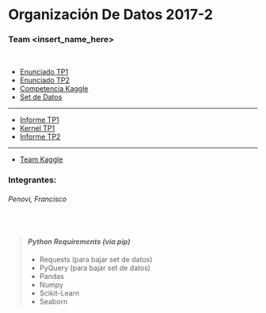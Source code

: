 # Organización De Datos 2017-2
### Team &lt;insert_name_here&gt;
<br>

+ [Enunciado TP1](https://docs.google.com/document/d/1XQ0WWPhBURmd5r1Ld2khMsSJymPKYoZd_FUvLHqhkWA/edit "Entrega 25/09")
+ [Enunciado TP2](https://docs.google.com/document/d/1YjoAhQ6mtBps9aauOvNzTMTpFv6I6_I2Y-2xsWDwSrU/edit "Entrega 27/11")
+ [Competencia Kaggle](https://inclass.kaggle.com/c/properati "Properati")
+ [Set de Datos](http://www.properati.com.ar/data/ "Ventas Properati")

___
+ [Informe TP1](https://docs.google.com/document/d/1-1VYZItsWMwpkfpuQdgLBDwoBWiMRaTdPiu01bAYOmM/edit?usp=sharing "Análisis Exploratorio")
+ [Kernel TP1](https://github.com/fpenovi/BArealEstatePricing/blob/master/notebooks/00%20-%20Hello_TP.ipynb "Notebook Análisis Exploratorio")
+ [Informe TP2](https://docs.google.com/document/d/19Rs8SzdZ3O7Q2dRUgmIxvfE0gCrDb9f-HIBK_Js5rQc/edit?usp=sharing "Machine Learning")
___

+ [Team Kaggle](https://www.falta-agregar.com "Team A definir")

### Integrantes:
###### Penovi, Francisco

<br>

> #### *Python Requirements (via pip)*
> + Requests (para bajar set de datos)
> + PyQuery (para bajar set de datos)
> + Pandas
> + Numpy
> + Scikit-Learn
> + Seaborn
